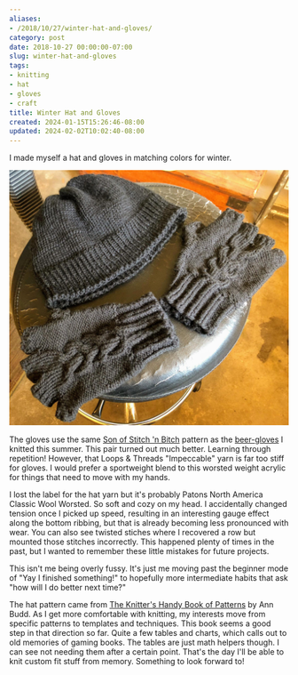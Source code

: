 ```yaml
---
aliases:
- /2018/10/27/winter-hat-and-gloves/
category: post
date: 2018-10-27 00:00:00-07:00
slug: winter-hat-and-gloves
tags:
- knitting
- hat
- gloves
- craft
title: Winter Hat and Gloves
created: 2024-01-15T15:26:46-08:00
updated: 2024-02-02T10:02:40-08:00
---
```


I made  myself a hat and gloves in matching colors for winter.

<!--more-->

![attachments/img/2018/cover-2018-10-27.jpg](../../../attachments/img/2018/cover-2018-10-27.jpg)

The gloves use the same [Son of Stitch 'n Bitch](https://www.goodreads.com/book/show/170305.Son_of_Stitch_n_Bitch) pattern as the [beer-gloves](../08/beer-gloves.md) I knitted this summer. This pair turned out much better. Learning through repetition! However, that Loops & Threads "Impeccable" yarn is far too stiff for gloves. I would prefer a sportweight blend to this worsted weight acrylic for things that need to move with my hands.

I lost the label for the hat yarn but it's probably Patons North America Classic Wool Worsted. So soft and cozy on my head. I accidentally changed tension once I picked up speed, resulting in an interesting gauge effect along the bottom ribbing, but that is already becoming less pronounced with wear. You can also see twisted stiches where I recovered a row but mounted those stitches incorrectly. This happened plenty of times in the past, but I wanted to remember these little mistakes for future projects.

This isn't me being overly fussy. It's just me moving past the beginner mode of "Yay I finished something!" to hopefully more intermediate habits that ask "how will I do better next time?"

The hat pattern came from [The Knitter's Handy Book of Patterns](https://www.goodreads.com/book/show/85015.Knitters_Handy_Book_Of_Patterns) by Ann Budd. As I get more comfortable with knitting, my interests move from specific patterns to templates and techniques. This book seems a good step in that direction so far. Quite a few tables and charts, which calls out to old memories of gaming books. The tables are just math helpers though. I can see not needing them after a certain point. That's the day I'll be able to knit custom fit stuff from memory. Something to look forward to!
